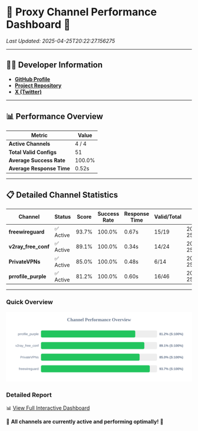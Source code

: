 # 🌟 Proxy Channel Performance Dashboard 🌟

_Last Updated: 2025-04-25T20:22:27.156275_

---

## 👩‍💻 Developer Information

- **[GitHub Profile](https://github.com/4n0nymou3)**  
- **[Project Repository](https://github.com/4n0nymou3/multi-proxy-config-fetcher)**  
- **[X (Twitter)](https://x.com/4n0nymou3)**  

---

## 📊 Performance Overview

| Metric                | Value       |
|-----------------------|-------------|
| **Active Channels**   | 4 / 4       |
| **Total Valid Configs** | 51          |
| **Average Success Rate** | 100.0%      |
| **Average Response Time** | 0.52s       |

---

## 📋 Detailed Channel Statistics

| Channel          | Status     | Score  | Success Rate | Response Time | Valid/Total | Last Success               |
|------------------|------------|--------|--------------|---------------|-------------|----------------------------|
| **freewireguard**  | ✅ Active  | 93.7%  | 100.0% | 0.67s         | 15/19       | 2025-04-25T20:22:27.154803 |
| **v2ray_free_conf**  | ✅ Active  | 89.1%  | 100.0% | 0.34s         | 14/24       | 2025-04-25T20:22:25.942186 |
| **PrivateVPNs**  | ✅ Active  | 85.0%  | 100.0% | 0.48s         | 6/14       | 2025-04-25T20:22:26.461240 |
| **prrofile_purple**  | ✅ Active  | 81.2%  | 100.0% | 0.60s         | 16/46       | 2025-04-25T20:22:25.527913 |

---

### Quick Overview
<div align="center">
  <a href="https://raw.githubusercontent.com/nullluser/NullRepo/refs/heads/main/assets/channel_stats_chart.svg">
    <img src="https://raw.githubusercontent.com/nullluser/NullRepo/refs/heads/main/assets/channel_stats_chart.svg" alt="Source Performance Statistics" width="800">
  </a>
</div>

### Detailed Report
📊 [View Full Interactive Dashboard](https://htmlpreview.github.io/?https://github.com/nullluser/NullRepo/blob/main/assets/performance_report.html)

🎉 **All channels are currently active and performing optimally!** 🎉
